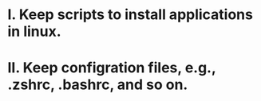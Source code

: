 # I. Keep scripts to install applications in linux.
# II. Keep configration files, e.g., .zshrc, .bashrc, and so on.
